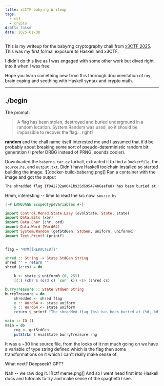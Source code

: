 ```yaml
---
title: x3CTF babyrng Writeup
tags:
  - ctf
  - crypto
draft: false
date: 2025-01-30
---
```

This is my writeup for the babyrng cryptography chall from [x3CTF 2025](https://x3c.tf/). This was my first formal exposure to Haskell and x3CTF. 

I didn't do this live as I was engaged with some other work  but dived right into it when I was free.

Hope you learn something new from this thorough documentation of my brain coping and seething with Haskell syntax and crypto math.

--- 
## ./begin

The prompt:
> A flag has been stolen, destroyed and buried underground in a random location. System.Random was used, so it should be impossible to recover the flag... right?

**random** and the chall name itself interested me and I assumed that it'd be probably about breaking some sort of pseudo-deterministic random bit generation (I prefer DRBG instead of PRNG, sounds cooler).

Downloaded the `babyrng.tar.gz` tarball, extracted it to find  a `Dockerfile`,  the `source.hs`, and `output.txt`. Didn't have Haskell toolchain installed so started building the image.
![[docker-build-baberng.png]]
Ran a container with the image and got the output
```sh
The shredded flag (f942732a0041b935d69547486eafe8) has been buried at (17234233598314619506, 13831628640053652072)
```

Hmm, interesting -- time to read the src now.
`source.hs`
```haskell
{-# LANGUAGE ScopedTypeVariables #-}

import Control.Monad.State.Lazy (evalState, State, state)
import Data.Bits (xor)
import Data.Char (chr, ord)
import Data.Word (Word64)
import System.Random (getStdGen, StdGen, uniform, uniformR)
import Text.Printf (printf)

  
flag = "MVM{[REDACTED]}"

shred :: String -> State StdGen String
shred "" = return ""
shred (c:cs) = do

	k <- state $ uniformR (0, 255)
	((:) (chr $ (ord c) `xor` k)) <$> (shred cs)

burryTreasure :: State StdGen String
burryTreasure = do
	shredded <- shred flag
	x :: Word64 <- state uniform
	y :: Word64 <- state uniform
	return $ printf "The shredded flag (%s) has been buried at (%d, %d)" (shredded >>= (printf "%02x" :: Char -> String)) x y

main :: IO ()
main = do
	rng <- getStdGen
	putStrLn $ evalState burryTreasure rng
```

It was a ~30 line source file, from the looks of it not much going on we have a variable of type string defined which is the flag then some transformations on it which I can't really make sense of.

What next? Deepseek? GPT?

Nah -- we raw dog it.
![[ctf meme.png]]
And so I went head first into Haskell docs and tutorials to try and make sense of the spaghetti I see.
